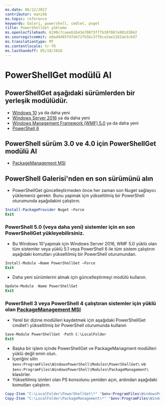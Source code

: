 ```yaml
---
ms.date: 06/12/2017
contributor: manikb
ms.topic: reference
keywords: Galeri, powershell, cmdlet, psget
title: PowerShellGet yükleme
ms.openlocfilehash: 6190c7caee61b43e70073ff7b30f867a901d3042
ms.sourcegitcommit: e9ad4d85fd7eb72fb5bc37f6ca3ae1282ae3c6d7
ms.translationtype: MT
ms.contentlocale: tr-TR
ms.lasthandoff: 05/10/2018
---
```

# <a name="get-powershellget-module"></a>PowerShellGet modülü Al

## <a name="powershellget-is-an-in-box-module-in-the-following-releases"></a>PowerShellGet aşağıdaki sürümlerden bir yerleşik modülüdür.

- [Windows 10](https://www.microsoft.com/windows/get-windows-10) ya da daha yeni
- [Windows Server 2016](https://technet.microsoft.com/windows-server-docs/get-started/windows-server-2016) ya da daha yeni
- [Windows Management Framework (WMF) 5.0](https://www.microsoft.com/download/details.aspx?id=50395) ya da daha yeni
- [PowerShell 6](https://github.com/PowerShell/PowerShell/releases)

## <a name="get-powershellget-module-for-powershell-versions-30-and-40"></a>PowerShell sürüm 3.0 ve 4.0 için PowerShellGet modülü Al

- [PackageManagement MSI](http://go.microsoft.com/fwlink/?LinkID=746217&clcid=0x409)

## <a name="get-the-latest-version-from-powershell-gallery"></a>PowerShell Galerisi'nden en son sürümünü alın

- PowerShellGet güncelleştirmeden önce her zaman son Nuget sağlayıcı yüklemeniz gerekir. Bunu yapmak için yükseltilmiş bir PowerShell oturumunda aşağıdakini çalıştırın.

```powershell
Install-PackageProvider Nuget –Force
Exit
```

### <a name="for-systems-with-powershell-50-or-newer-you-can-install-the-latest-powershellget"></a>PowerShell 5.0 (veya daha yeni) sistemler için en son PowerShellGet yükleyebilirsiniz.

- Bu Windows 10'yapmak için Windows Server 2016, WMF 5.0 yüklü olan tüm sistemler veya yüklü 5.1 veya PowerShell 6 ile tüm sistem çalıştırın aşağıdaki komutları yükseltilmiş bir PowerShell oturumundan.

```powershell
Install-Module –Name PowerShellGet –Force
Exit
```

- Daha yeni sürümlerini almak için güncelleştirmeyi modülü kullanın.

```powershell
Update-Module -Name PowerShellGet
Exit
```

### <a name="for-systems-running-powershell-3-or-powershell-4-that-have-installed-the-packagemanagement-msihttpgomicrosoftcomfwlinklinkid746217clcid0x409"></a>PowerShell 3 veya PowerShell 4 çalıştıran sistemler için yüklü olan [PackageManagement MSI](http://go.microsoft.com/fwlink/?LinkID=746217&clcid=0x409)

- Yerel bir dizine modülleri kaydetmek için aşağıdaki PowerShellGet cmdlet'i yükseltilmiş bir PowerShell oturumunda kullanın

```powershell
Save-Module PowerShellGet -Path C:\LocalFolder
Exit
```

- Başka bir işlem içinde PowerShellGet ve PackageManagment modülleri yüklü değil emin olun.
- İçeriğini silin `$env:ProgramFiles\WindowsPowerShell\Modules\PowerShellGet\` ve `$env:ProgramFiles\WindowsPowerShell\Modules\PackageManagement\` klasörler.
- Yükseltilmiş izinleri olan PS konsolunu yeniden açın, ardından aşağıdaki komutları çalıştırın.

```powershell
Copy-Item "C:\LocalFolder\PowerShellGet\*" "$env:ProgramFiles\WindowsPowerShell\Modules\PowerShellGet\" -Recurse -Force
Copy-Item "C:\LocalFolder\PackageManagement\*" "$env:ProgramFiles\WindowsPowerShell\Modules\PackageManagement\" -Recurse -Force
```
